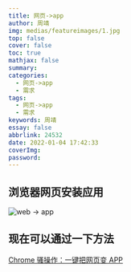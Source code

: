 ```yaml
---
title: 网页->app
author: 周靖
img: medias/featureimages/1.jpg
top: false
cover: false
toc: true
mathjax: false
summary:
categories:
  - 网页->app
  - 需求
tags:
  - 网页->app
  - 需求
keywords: 周靖
essay: false
abbrlink: 24532
date: 2022-01-04 17:42:33
coverImg:
password:
---
```

## 浏览器网页安装应用

![web -> app](https://qiniuyun.code520.com.cn/images/20220104174435.png)

## 现在可以通过一下方法

[Chrome 骚操作：一键把网页变 APP](https://zhuanlan.zhihu.com/p/59692068)
